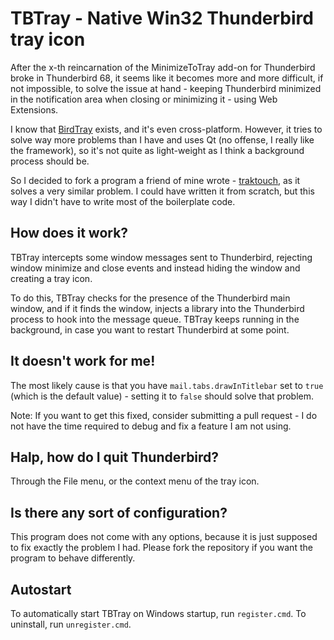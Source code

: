 TBTray - Native Win32 Thunderbird tray icon
===========================================

After the x-th reincarnation of the MinimizeToTray add-on for Thunderbird broke
in Thunderbird 68, it seems like it becomes more and more difficult, if not
impossible, to solve the issue at hand - keeping Thunderbird minimized in the
notification area when closing or minimizing it - using Web Extensions.

I know that [BirdTray](https://github.com/gyunaev/birdtray) exists, and it's
even cross-platform. However, it tries to solve way more problems than I have
and uses Qt (no offense, I really like the framework), so it's not quite as
light-weight as I think a background process should be.

So I decided to fork a program a friend of mine wrote - [traktouch](https://github.com/dop3j0e/traktouch),
as it solves a very similar problem. I could have written it from scratch, but
this way I didn't have to write most of the boilerplate code.

How does it work?
-----------------

TBTray intercepts some window messages sent to Thunderbird, rejecting window
minimize and close events and instead hiding the window and creating a tray icon.

To do this, TBTray checks for the presence of the Thunderbird main window, and if
it finds the window, injects a library into the Thunderbird process to hook into
the message queue. TBTray keeps running in the background, in case you want to
restart Thunderbird at some point.

It doesn't work for me!
-----------------------

The most likely cause is that you have `mail.tabs.drawInTitlebar` set to `true`
(which is the default value) - setting it to `false` should solve that problem.

Note: If you want to get this fixed, consider submitting a pull request - I do
not have the time required to debug and fix a feature I am not using.

Halp, how do I quit Thunderbird?
--------------------------------

Through the File menu, or the context menu of the tray icon.

Is there any sort of configuration?
-----------------------------------

This program does not come with any options, because it is just supposed to fix
exactly the problem I had. Please fork the repository if you want the program to
behave differently. 

Autostart
---------

To automatically start TBTray on Windows startup, run `register.cmd`.
To uninstall, run `unregister.cmd`. 
